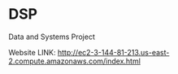 # DSP
Data and Systems Project

Website LINK:
http://ec2-3-144-81-213.us-east-2.compute.amazonaws.com/index.html
